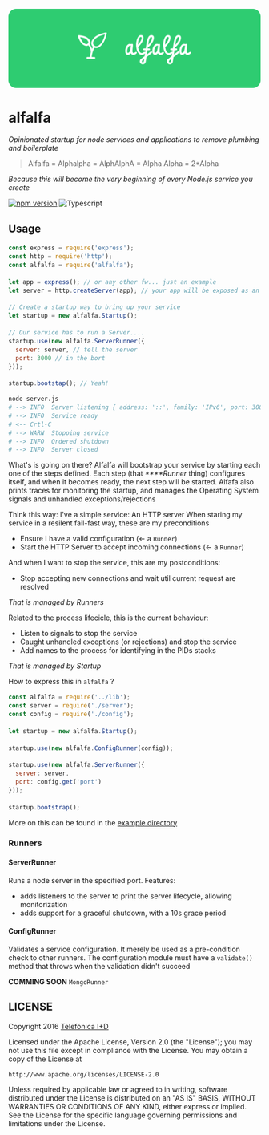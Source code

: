 ![Alfalfa Logo][alfalfalogo]
# alfalfa

*Opinionated startup for node services and applications to remove plumbing and boilerplate*

> Alfalfa = Alphalpha = AlphAlphA = Alpha Alpha = 2*Alpha

_Because this will become the very beginning of every Node.js service you create_

[![npm version](https://badge.fury.io/js/alfalfa.svg)](http://badge.fury.io/js/alfalfa)
![Typescript](https://img.shields.io/badge/TypeScript-.ts-blue.svg)

## Usage
```js
const express = require('express');
const http = require('http');
const alfalfa = require('alfalfa');

let app = express(); // or any other fw... just an example
let server = http.createServer(app); // your app will be exposed as an http server

// Create a startup way to bring up your service
let startup = new alfalfa.Startup(); 

// Our service has to run a Server....
startup.use(new alfalfa.ServerRunner({
  server: server, // tell the server
  port: 3000 // in the bort
}));

startup.bootstap(); // Yeah! 
```

```sh
node server.js 
# --> INFO  Server listening { address: '::', family: 'IPv6', port: 3000 }                                                                                                                                  
# --> INFO  Service ready                                                                                                                                                                                   
# <-- Crtl-C
# --> WARN  Stopping service                                                                                                                                                                              
# --> INFO  Ordered shutdown                                                                                                                                                                                
# --> INFO  Server closed 
```

What's is going on there? Alfalfa will bootstrap your service by starting each one of the steps defined.
Each step (that _****Runner_ thing) configures itself, and when it becomes ready, the next step will be started.
Alfafa also prints traces for monitoring the startup, and manages the Operating System signals and unhandled exceptions/rejections

Think this way: I've a simple service: An HTTP server 
When staring my service in a resilent fail-fast way, these are my preconditions
* Ensure I have a valid configuration (<- a `Runner`)
* Start the HTTP Server to accept incoming connections (<- a `Runner`)

And when I want to stop the service, this are my postconditions:
* Stop accepting new connections and wait util current request are resolved

_That is managed by Runners_

Related to the process lifecicle, this is the current behaviour:
* Listen to signals to stop the service
* Caught unhandled exceptions (or rejections) and stop the service
* Add names to the process for identifying in the PIDs stacks

_That is managed by Startup_

How to express this in `alfalfa` ?
```js
const alfalfa = require('../lib');
const server = require('./server');
const config = require('./config');

let startup = new alfalfa.Startup();

startup.use(new alfalfa.ConfigRunner(config));

startup.use(new alfalfa.ServerRunner({
  server: server,
  port: config.get('port')
}));

startup.bootstrap();
```

More on this can be found in the [example directory](example/)

### Runners

#### ServerRunner
Runs a node server in the specified port. Features:
 - adds listeners to the server to print the server lifecycle, allowing monitorization
 - adds support for a graceful shutdown, with a 10s grace period

#### ConfigRunner
Validates a service configuration. It merely be used as a pre-condition check to other runners.
The configuration module must have a `validate()` method that throws when the validation didn't succeed

__COMMING SOON__
`MongoRunner`


## LICENSE

Copyright 2016 [Telefónica I+D](http://www.tid.es)

Licensed under the Apache License, Version 2.0 (the "License");
you may not use this file except in compliance with the License.
You may obtain a copy of the License at

    http://www.apache.org/licenses/LICENSE-2.0

Unless required by applicable law or agreed to in writing, software
distributed under the License is distributed on an "AS IS" BASIS,
WITHOUT WARRANTIES OR CONDITIONS OF ANY KIND, either express or implied.
See the License for the specific language governing permissions and
limitations under the License.

[alfalfalogo]: art/alfalfa-githubbanner.png
